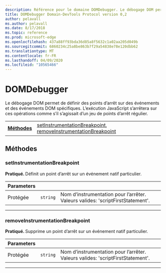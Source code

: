 ```yaml
---
description: Référence pour le domaine DOMDebugger. Le débogage DOM permet de définir des points d’arrêt sur des événements et des événements DOM spécifiques. L’exécution JavaScript s’arrêtera sur ces opérations comme s’il s’agissait d’un jeu de points d’arrêt régulier.
title: DOMDebugger Domain-DevTools Protocol version 0,2
author: pelavall
ms.author: pelavall
ms.date: 8/17/2018
ms.topic: reference
ms.prod: microsoft-edge
ms.openlocfilehash: 437a88ff93bda36d85a8f5632c1a02aa205d049b
ms.sourcegitcommit: 6860234c25a8be863b7f29a54838e78e120dbb62
ms.translationtype: MT
ms.contentlocale: fr-FR
ms.lasthandoff: 04/09/2020
ms.locfileid: "10565466"
---
```

# DOMDebugger
Le débogage DOM permet de définir des points d’arrêt sur des événements et des événements DOM spécifiques. L’exécution JavaScript s’arrêtera sur ces opérations comme s’il s’agissait d’un jeu de points d’arrêt régulier.

| | |
|-|-|
| [**Méthodes**](#methods) | [setInstrumentationBreakpoint](#setinstrumentationbreakpoint), [removeInstrumentationBreakpoint](#removeinstrumentationbreakpoint) |
## Méthodes

### setInstrumentationBreakpoint
<span><b>Pratiqué. </b></span>Définit un point d’arrêt sur un événement natif particulier.

<table>
    <thead>
        <tr>
            <th>Parameters</th>
            <th></th>
            <th></th>
        </tr>
    </thead>
    <tbody>
        <tr>
            <td>Protégée</td>
            <td><code class="flyout">string</code></td>
            <td>Nom d’instrumentation pour l’arrêter. Valeurs valides: 'scriptFirstStatement'.</td>
        </tr>
    </tbody>
</table>
</p>

---

### removeInstrumentationBreakpoint
<span><b>Pratiqué. </b></span>Supprime un point d’arrêt sur un événement natif particulier.

<table>
    <thead>
        <tr>
            <th>Parameters</th>
            <th></th>
            <th></th>
        </tr>
    </thead>
    <tbody>
        <tr>
            <td>Protégée</td>
            <td><code class="flyout">string</code></td>
            <td>Nom d’instrumentation pour l’arrêter. Valeurs valides: 'scriptFirstStatement'.</td>
        </tr>
    </tbody>
</table>
</p>

---
